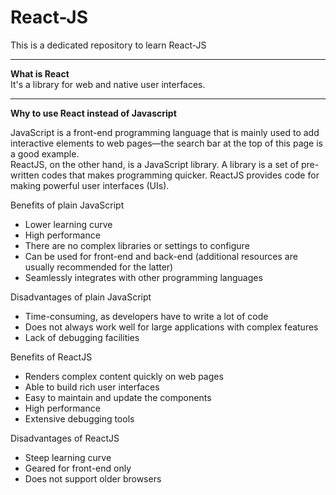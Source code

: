 # React-JS
This is a dedicated repository to learn React-JS

***

**What is React**  
It's a library for web and native user interfaces.

***

**Why to use React instead of Javascript**

JavaScript is a front-end programming language that is mainly used to add interactive elements to web pages—the search bar at the top of this page is a good example.<br />
ReactJS, on the other hand, is a JavaScript library.  A library is a set of pre-written codes that makes programming quicker. ReactJS provides code for making powerful user interfaces (UIs).<br />

Benefits of plain JavaScript<br />
- Lower learning curve
- High performance
- There are no complex libraries or settings to configure
- Can be used for front-end and back-end (additional resources are usually recommended for the latter)
- Seamlessly integrates with other programming languages

Disadvantages of plain JavaScript<br />
- Time-consuming, as developers have to write a lot of code
- Does not always work well for large applications with complex features
- Lack of debugging facilities

Benefits of ReactJS<br />
- Renders complex content quickly on web pages
- Able to build rich user interfaces
- Easy to maintain and update the components
- High performance
- Extensive debugging tools

Disadvantages of ReactJS<br />
- Steep learning curve
- Geared for front-end only
- Does not support older browsers